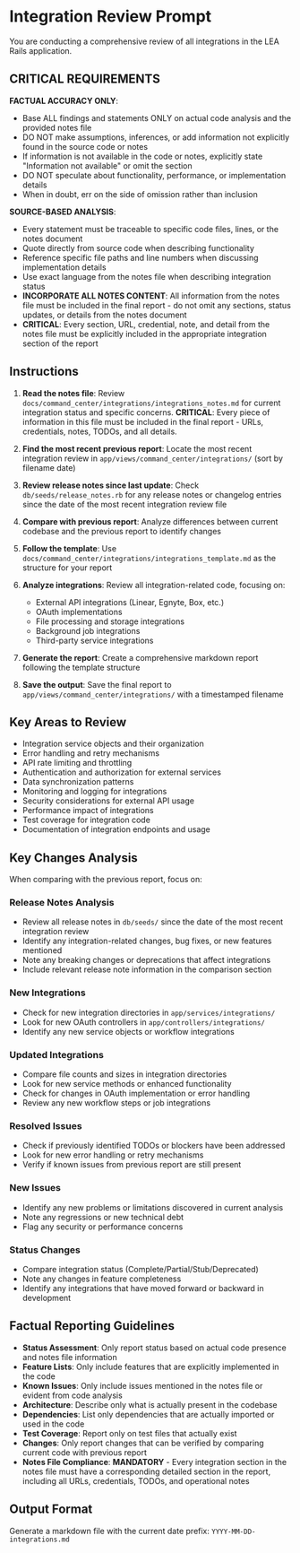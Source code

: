 # Integration Review Prompt

You are conducting a comprehensive review of all integrations in the LEA Rails application.

## CRITICAL REQUIREMENTS

**FACTUAL ACCURACY ONLY**: 
- Base ALL findings and statements ONLY on actual code analysis and the provided notes file
- DO NOT make assumptions, inferences, or add information not explicitly found in the source code or notes
- If information is not available in the code or notes, explicitly state "Information not available" or omit the section
- DO NOT speculate about functionality, performance, or implementation details
- When in doubt, err on the side of omission rather than inclusion

**SOURCE-BASED ANALYSIS**:
- Every statement must be traceable to specific code files, lines, or the notes document
- Quote directly from source code when describing functionality
- Reference specific file paths and line numbers when discussing implementation details
- Use exact language from the notes file when describing integration status
- **INCORPORATE ALL NOTES CONTENT**: All information from the notes file must be included in the final report - do not omit any sections, status updates, or details from the notes document
- **CRITICAL**: Every section, URL, credential, note, and detail from the notes file must be explicitly included in the appropriate integration section of the report

## Instructions

1. **Read the notes file**: Review `docs/command_center/integrations/integrations_notes.md` for current integration status and specific concerns. **CRITICAL**: Every piece of information in this file must be included in the final report - URLs, credentials, notes, TODOs, and all details.
2. **Find the most recent previous report**: Locate the most recent integration review in `app/views/command_center/integrations/` (sort by filename date)
3. **Review release notes since last update**: Check `db/seeds/release_notes.rb` for any release notes or changelog entries since the date of the most recent integration review file
4. **Compare with previous report**: Analyze differences between current codebase and the previous report to identify changes
5. **Follow the template**: Use `docs/command_center/integrations/integrations_template.md` as the structure for your report
6. **Analyze integrations**: Review all integration-related code, focusing on:
   - External API integrations (Linear, Egnyte, Box, etc.)
   - OAuth implementations
   - File processing and storage integrations
   - Background job integrations
   - Third-party service integrations

7. **Generate the report**: Create a comprehensive markdown report following the template structure
8. **Save the output**: Save the final report to `app/views/command_center/integrations/` with a timestamped filename

## Key Areas to Review

- Integration service objects and their organization
- Error handling and retry mechanisms
- API rate limiting and throttling
- Authentication and authorization for external services
- Data synchronization patterns
- Monitoring and logging for integrations
- Security considerations for external API usage
- Performance impact of integrations
- Test coverage for integration code
- Documentation of integration endpoints and usage

## Key Changes Analysis

When comparing with the previous report, focus on:

### Release Notes Analysis
- Review all release notes in `db/seeds/` since the date of the most recent integration review
- Identify any integration-related changes, bug fixes, or new features mentioned
- Note any breaking changes or deprecations that affect integrations
- Include relevant release note information in the comparison section

### New Integrations
- Check for new integration directories in `app/services/integrations/`
- Look for new OAuth controllers in `app/controllers/integrations/`
- Identify any new service objects or workflow integrations

### Updated Integrations
- Compare file counts and sizes in integration directories
- Look for new service methods or enhanced functionality
- Check for changes in OAuth implementation or error handling
- Review any new workflow steps or job integrations

### Resolved Issues
- Check if previously identified TODOs or blockers have been addressed
- Look for new error handling or retry mechanisms
- Verify if known issues from previous report are still present

### New Issues
- Identify any new problems or limitations discovered in current analysis
- Note any regressions or new technical debt
- Flag any security or performance concerns

### Status Changes
- Compare integration status (Complete/Partial/Stub/Deprecated)
- Note any changes in feature completeness
- Identify any integrations that have moved forward or backward in development

## Factual Reporting Guidelines

- **Status Assessment**: Only report status based on actual code presence and notes file information
- **Feature Lists**: Only include features that are explicitly implemented in the code
- **Known Issues**: Only include issues mentioned in the notes file or evident from code analysis
- **Architecture**: Describe only what is actually present in the codebase
- **Dependencies**: List only dependencies that are actually imported or used in the code
- **Test Coverage**: Report only on test files that actually exist
- **Changes**: Only report changes that can be verified by comparing current code with previous report
- **Notes File Compliance**: **MANDATORY** - Every integration section in the notes file must have a corresponding detailed section in the report, including all URLs, credentials, TODOs, and operational notes

## Output Format

Generate a markdown file with the current date prefix: `YYYY-MM-DD-integrations.md`